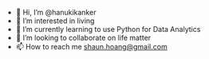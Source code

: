 - 👋 Hi, I’m @hanukikanker
- 👀 I’m interested in living
- 🌱 I’m currently learning to use Python for Data Analytics
- 💞️ I’m looking to collaborate on life matter
- 📫 How to reach me shaun.hoang@gmail.com

<!---
hanukikanker/hanukikanker is a ✨ special ✨ repository because its `README.md` (this file) appears on your GitHub profile.
You can click the Preview link to take a look at your changes.
--->
